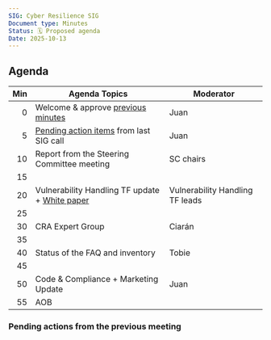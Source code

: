 ```yaml
---
SIG: Cyber Resilience SIG
Document type: Minutes
Status: 🗓️ Proposed agenda
Date: 2025-10-13
---
```


##  Agenda


| Min | Agenda Topics | Moderator |
| --: | ----- | --- |
|   0 | Welcome & approve [previous minutes](https://github.com/orcwg/orcwg/pull/188) | Juan |
|   5 | [Pending action items](#pending-action-items) from last SIG call |  Juan |
|  10 | Report from the Steering Committee meeting | SC chairs |
|  15 | 
|  20 | Vulnerability Handling TF update +  [White paper](https://github.com/orcwg/orcwg/pull/150)  | Vulnerability Handling TF leads |
|  25 | 
|  30 | CRA Expert Group | Ciarán |
|  35 | 
|  40 | Status of the FAQ and inventory | Tobie |
|  45 | 
|  50 | Code & Compliance + Marketing Update | Juan |
|  55 | AOB | |

### Pending actions from the previous meeting
